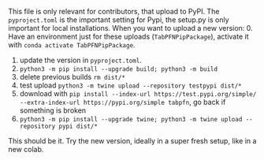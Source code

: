 This file is only relevant for contributors, that upload to PyPI.
The `pyproject.toml` is the important setting for Pypi, the setup.py is only important for local installations.
When you want to upload a new version:
0. Have an environment just for these uploads (`TabPFNPipPackage`), activate it with `conda activate TabPFNPipPackage`.
1. update the version in `pyproject.toml`.
2. `python3 -m pip install --upgrade build; python3 -m build`
3. delete previous builds `rm dist/*`
4. test upload `python3 -m twine upload --repository testpypi dist/*`
5. download with `pip install --index-url https://test.pypi.org/simple/ --extra-index-url https://pypi.org/simple tabpfn`, go back if something is broken
6. `python3 -m pip install --upgrade twine; python3 -m twine upload --repository pypi dist/*`

This should be it. Try the new version, ideally in a super fresh setup, like in a new colab.
